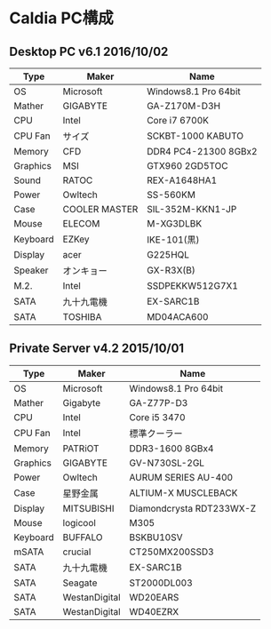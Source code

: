 # Caldia PC構成

## Desktop PC v6.1 2016/10/02

|Type|Maker|Name|
|----|----|----|
|OS|Microsoft|Windows8.1 Pro 64bit|
|Mather|GIGABYTE|GA-Z170M-D3H|
|CPU|Intel|Core i7 6700K|
|CPU Fan|サイズ|SCKBT-1000 KABUTO|
|Memory|CFD|DDR4 PC4-21300 8GBx2|
|Graphics|MSI|GTX960 2GD5TOC|
|Sound|RATOC|REX-A1648HA1|
|Power|Owltech|SS-560KM|
|Case|COOLER MASTER|SIL-352M-KKN1-JP|
|Mouse|ELECOM|M-XG3DLBK|
|Keyboard|EZKey|IKE-101(黒)|
|Display|acer|G225HQL|
|Speaker|オンキョー|GX-R3X(B)|
|M.2.|Intel|SSDPEKKW512G7X1|
|SATA|九十九電機|EX-SARC1B|
|SATA|TOSHIBA|MD04ACA600|


## Private Server v4.2 2015/10/01

|Type|Maker|Name|
|----|----|----|
|OS|Microsoft|Windows8.1 Pro 64bit|
|Mather|Gigabyte|GA-Z77P-D3|
|CPU|Intel|Core i5 3470|
|CPU Fan|Intel|標準クーラー|
|Memory|PATRiOT|DDR3-1600 8GBx4|
|Graphics|GIGABYTE|GV-N730SL-2GL|
|Power|Owltech|AURUM SERIES AU-400|
|Case|星野金属|ALTIUM-X MUSCLEBACK|
|Display|MITSUBISHI|Diamondcrysta RDT233WX-Z|
|Mouse|logicool|M305|
|Keyboard|BUFFALO|BSKBU10SV|
|mSATA|crucial|CT250MX200SSD3|
|SATA|九十九電機|EX-SARC1B|
|SATA|Seagate|ST2000DL003|
|SATA|WestanDigital|WD20EARS|
|SATA|WestanDigital|WD40EZRX|
